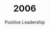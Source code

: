 ---
published: true
layout: "post"
title: "2006"
timeline: "false"
teaserText: "Valerie's fight to come back from being homeless in the downtown east side to being a community leader is a true testament to the human spirit."
subtitle: "Positive Leadership"
video: "http://player.vimeo.com/video/71049353"
teaserImg: "2006-teaser.jpg"
featureImg: "2006-feature.jpg"

statistics:
- stat: "117"
  desc: "AIDS cases reported in BC."
  link: "http://www.bccdc.ca/NR/rdonlyres/54BFF7F2-E283-4E72-BF2A-73EC2813F0D1/0/HIV_Annual_Report_2011_20111011.pdf"
  type: "pdf"

- stat: "63%"
  desc: "of all persons with HIV live in sub-Saharan Africa."
  link: "http://www.unaids.org/en/media/unaids/contentassets/dataimport/pub/epireport/2006/2006_epiupdate_en.pdf"
  type: "pdf"

- stat: "97,000"
  desc: "HIV infections in Ukraine, which has doubled since 2000."
  link: "http://www.unaids.org/en/media/unaids/contentassets/dataimport/pub/epireport/2006/2006_epiupdate_en.pdf"
  type: "pdf"

global:
- item: "530,000 children were infected with HIV, predominantly through mother-to-child transmission."
  link: "http://apps.who.int/rhl/hiv_aids/jmicom/en/"
  type: "webpage"

- item: "MSM Global Forum is founded to protect the human rights of men who have sex with men."
  link: "http://www.msmgf.org/"
  type: "webpage"

- item: "Bono announces the creation of 'Product RED', which has major retailers sell special red products and a portion of the money go to the Global Fund."
  link: "http://news.bbc.co.uk/2/hi/business/4650024.stm"
  type: "webpage"

national:
- item: "Blueprint for Action on Women & Girls on HIV/AIDS in Canada first report card is created."
  link: "http://womensblueprint.org/UserFiles/File/Report%20cards/Report%20Card%20English%202006.pdf"
  type: "pdf"

- item: "Stephen Lewis finishes his term leading the United Nations' Special Envoy for HIV/AIDS in Africa. During this address he states: 'For my own part, when I leave the post of envoy at the end of the year, I have asked that my successor be an African, but most important, an African women'"
  link: "http://www.youtube.com/watch?v=_EkIQBmJ_VM"
  type: "video"

- item: "The 16th annual International AIDS Society meeting is held in Toronto."
  link: "http://www.iasociety.org/Web/WebContent/File/IAS_2006_AnnualReport.pdf "
  type: "pdf"

year:
- item: "The social media site, Twitter launches."
  link: "http://www.crunchbase.com/company/twitter"
  type: "webpage"

- item: "Italy wins the 2006 FIFA World Cup, defeating France."
  link: "https://www.youtube.com/watch?v=JCBrt9WsHTk"
  type: "video"

- item: "Saddam Hussein is sentenced to death."
  link: "https://www.youtube.com/watch?v=cGQaPYzFZ8o"
  type: "video"

local:
- item: "Death rates for Aboriginals due to HIV has more than doubled since 1993, while the rate for other populations has significantly decreased."
  link: "http://www.caan.ca/regional-fact-sheets/british-columbia/"
  type: "webpage"

- item: "North America's first heroin maintenance study begins. The North American Opiate Medication Initiative (NAOMI) begins enrolling in Vancouver."
  link: "http://www.ncbi.nlm.nih.gov/pmc/articles/PMC2587648/"
  type: "webpage"

- item: "Gayway launches its “Gay is Good!” campaign to encourage gay men to share knowledge, friendship and experiences with each other."
  link: "/media/2006-gayway.jpg"
  type: "image"
---